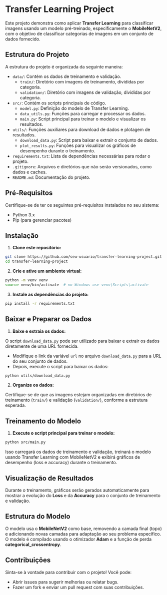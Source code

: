 # Transfer Learning Project

Este projeto demonstra como aplicar **Transfer Learning** para classificar imagens usando um modelo pré-treinado, especificamente o **MobileNetV2**, com o objetivo de classificar categorias de imagens em um conjunto de dados fornecido.

## Estrutura do Projeto

A estrutura do projeto é organizada da seguinte maneira:

- `data/`: Contém os dados de treinamento e validação.
    - `train/`: Diretório com imagens de treinamento, divididas por categoria.
    - `validation/`: Diretório com imagens de validação, divididas por categoria.
- `src/`: Contém os scripts principais de código.
    - `model.py`: Definição do modelo de Transfer Learning.
    - `data_utils.py`: Funções para carregar e processar os dados.
    - `main.py`: Script principal para treinar o modelo e visualizar os resultados.
- `utils/`: Funções auxiliares para download de dados e plotagem de resultados.
    - `download_data.py`: Script para baixar e extrair o conjunto de dados.
    - `plot_results.py`: Funções para visualizar os gráficos de desempenho durante o treinamento.
- `requirements.txt`: Lista de dependências necessárias para rodar o projeto.
- `.gitignore`: Arquivos e diretórios que não serão versionados, como dados e caches.
- `README.md`: Documentação do projeto.

## Pré-Requisitos

Certifique-se de ter os seguintes pré-requisitos instalados no seu sistema:

- Python 3.x
- Pip (para gerenciar pacotes)

## Instalação

1. **Clone este repositório:**

```bash
git clone https://github.com/seu-usuario/transfer-learning-project.git
cd transfer-learning-project
```

2. **Crie e ative um ambiente virtual:**

```bash
python -m venv venv
source venv/bin/activate  # no Windows use venv\Scripts\activate
```

3. **Instale as dependências do projeto:**

```bash
pip install -r requirements.txt
```

## Baixar e Preparar os Dados

1. **Baixe e extraia os dados:**

O script `download_data.py` pode ser utilizado para baixar e extrair os dados diretamente de uma URL fornecida.

- Modifique o link da variável `url` no arquivo `download_data.py` para a URL do seu conjunto de dados.
- Depois, execute o script para baixar os dados:

```bash
python utils/download_data.py
```

2. **Organize os dados:**

Certifique-se de que as imagens estejam organizadas em diretórios de treinamento (`train/`) e validação (`validation/`), conforme a estrutura esperada.

## Treinamento do Modelo

1. **Execute o script principal para treinar o modelo:**

```bash
python src/main.py
```

Isso carregará os dados de treinamento e validação, treinará o modelo usando Transfer Learning com MobileNetV2 e exibirá gráficos de desempenho (loss e accuracy) durante o treinamento.

## Visualização de Resultados

Durante o treinamento, gráficos serão gerados automaticamente para mostrar a evolução do **Loss** e da **Accuracy** para o conjunto de treinamento e validação.

## Estrutura do Modelo

O modelo usa o **MobileNetV2** como base, removendo a camada final (topo) e adicionando novas camadas para adaptação ao seu problema específico. O modelo é compilado usando o otimizador **Adam** e a função de perda **categorical_crossentropy**.

## Contribuições

Sinta-se à vontade para contribuir com o projeto! Você pode:
- Abrir issues para sugerir melhorias ou relatar bugs.
- Fazer um fork e enviar um pull request com suas contribuições.

